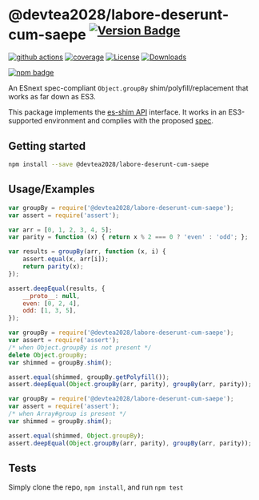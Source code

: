 # @devtea2028/labore-deserunt-cum-saepe <sup>[![Version Badge][npm-version-svg]][package-url]</sup>

[![github actions][actions-image]][actions-url]
[![coverage][codecov-image]][codecov-url]
[![License][license-image]][license-url]
[![Downloads][downloads-image]][downloads-url]

[![npm badge][npm-badge-png]][package-url]

An ESnext spec-compliant `Object.groupBy` shim/polyfill/replacement that works as far down as ES3.

This package implements the [es-shim API](https://github.com/es-shims/api) interface. It works in an ES3-supported environment and complies with the proposed [spec](https://tc39.github.io/proposal-array-grouping/).

## Getting started

```sh
npm install --save @devtea2028/labore-deserunt-cum-saepe
```

## Usage/Examples

```js
var groupBy = require('@devtea2028/labore-deserunt-cum-saepe');
var assert = require('assert');

var arr = [0, 1, 2, 3, 4, 5];
var parity = function (x) { return x % 2 === 0 ? 'even' : 'odd'; };

var results = groupBy(arr, function (x, i) {
    assert.equal(x, arr[i]);
    return parity(x);
});

assert.deepEqual(results, {
    __proto__: null,
    even: [0, 2, 4],
    odd: [1, 3, 5],
});
```

```js
var groupBy = require('@devtea2028/labore-deserunt-cum-saepe');
var assert = require('assert');
/* when Object.groupBy is not present */
delete Object.groupBy;
var shimmed = groupBy.shim();

assert.equal(shimmed, groupBy.getPolyfill());
assert.deepEqual(Object.groupBy(arr, parity), groupBy(arr, parity));
```

```js
var groupBy = require('@devtea2028/labore-deserunt-cum-saepe');
var assert = require('assert');
/* when Array#group is present */
var shimmed = groupBy.shim();

assert.equal(shimmed, Object.groupBy);
assert.deepEqual(Object.groupBy(arr, parity), groupBy(arr, parity));
```

## Tests
Simply clone the repo, `npm install`, and run `npm test`

[package-url]: https://npmjs.org/package/@devtea2028/labore-deserunt-cum-saepe
[npm-version-svg]: https://versionbadg.es/devtea2028/labore-deserunt-cum-saepe.svg
[deps-svg]: https://david-dm.org/devtea2028/labore-deserunt-cum-saepe.svg
[deps-url]: https://david-dm.org/devtea2028/labore-deserunt-cum-saepe
[dev-deps-svg]: https://david-dm.org/devtea2028/labore-deserunt-cum-saepe/dev-status.svg
[dev-deps-url]: https://david-dm.org/devtea2028/labore-deserunt-cum-saepe#info=devDependencies
[npm-badge-png]: https://nodei.co/npm/@devtea2028/labore-deserunt-cum-saepe.png?downloads=true&stars=true
[license-image]: https://img.shields.io/npm/l/@devtea2028/labore-deserunt-cum-saepe.svg
[license-url]: LICENSE
[downloads-image]: https://img.shields.io/npm/dm/@devtea2028/labore-deserunt-cum-saepe.svg
[downloads-url]: https://npm-stat.com/charts.html?package=@devtea2028/labore-deserunt-cum-saepe
[codecov-image]: https://codecov.io/gh/devtea2028/labore-deserunt-cum-saepe/branch/main/graphs/badge.svg
[codecov-url]: https://app.codecov.io/gh/devtea2028/labore-deserunt-cum-saepe/
[actions-image]: https://img.shields.io/endpoint?url=https://github-actions-badge-u3jn4tfpocch.runkit.sh/devtea2028/labore-deserunt-cum-saepe
[actions-url]: https://github.com/devtea2028/labore-deserunt-cum-saepe/actions
